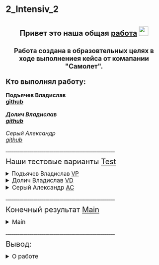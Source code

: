 **2_Intensiv_2**
==================================================================

<h1 align="center"><summary style="font-size: 24px;">Привет это наша общая <a href="https://github.com/Sr123Saha/2_Intensiv_2" target="_blank">работа</a> 
<img src="https://github.com/blackcater/blackcater/raw/main/images/Hi.gif" height="30"/></summary></h1>
<h2 align="center">Работа создана в образовтельных целях в ходе выполнениея кейса от комапании "Самолет".</h2>


<h3><summary style="font-size: 23px;">Кто выполнял работу:</summary></h3>
<h4 style="margin-bottom: 12px;"><summary style="font-size: 18px;">Подъячев Владислав<br><a href="https://github.com/darinbtw" target="_blank">github</a></summary></h4>
<h5 style="margin-bottom: 12px;"><summary style="font-size: 18px;">Долич Владислав<br><a href="https://github.com/vostakov" target="_blank">github</a></summary></h5>
<h6 style="margin-bottom: 12px;"><summary style="font-size: 18px;">Серый Александр<br><a href="https://github.com/Sr123Saha" target="_blank">github</a></summary></h6>

<h7></h7>
<h7></h7>
<h7></h7>
<h9>_______________________________________________________</h9>

<h8 align="center"><summary style="font-size: 24px;">Наши тестовые варианты  <a href="https://github.com/Sr123Saha/2_Intensiv_2/tree/main/Test" target="_blank">Test</a></summary> </h8>



<details style="text-align: left;">

  <summary style="font-size: 18px;">Подъячев Владислав  <a href="https://github.com/Sr123Saha/2_Intensiv_2/tree/main/Test/VP" target="_blank">VP</a></summary>

  <ul style="list-style-type: disc; padding-left: 20px; font-size: 14px; text-align: left;">
    <li><a href="https://github.com/Sr123Saha/2_Intensiv_2/blob/main/Test/VP/Baseline_with_filter_info.ipynb" target="_blank">Baseline_with_filter_info.ipynb</a> — baseline</li>
    <li><a href="https://github.com/Sr123Saha/2_Intensiv_2/blob/main/Test/VP/Baseline_with_filter_info.html" target="_blank">Baseline_with_filter_info.html</a> — baseline экспортированный в html</li>
    <li><a href="https://github.com/Sr123Saha/2_Intensiv_2/blob/main/Test/VP/valid.ipynb">valid_filtred.csv</a> — обработка изначальных данных valid</li>
    <li><a href="https://github.com/Sr123Saha/2_Intensiv_2/blob/main/Test/VP/valid_edit.csv" target="_blank">valid_edit.csv</a> — обработанные данные valid</li>
    <li><a href="https://github.com/Sr123Saha/2_Intensiv_2/blob/main/Test/VP/train_edit.csv">train_edit.csv</a> — обработанные данные train</li>
</ul>
</details>


<details style="text-align: left;">
  <summary style="font-size: 19px;">Долич Владислав <a href="https://github.com/Sr123Saha/2_Intensiv_2/tree/main/Test/VD" target="_blank">VD</a></summary>
  
  <ul style="list-style-type: disc; padding-left: 20px; font-size: 14px; text-align: left;">
    <li><a href="https://github.com/Sr123Saha/2_Intensiv_2/blob/main/Test/VD/Untitled-1.ipynb" target="_blank">untilted-1.ipynb</a> — обработка test.csv и valid.csv</li>
    <li><a href="https://github.com/Sr123Saha/2_Intensiv_2/blob/main/Test/VD/dogma4.csv" target="_blank">dogma4.csv</a> — обработанные изначальные данные train</li>
    <li><a href="https://github.com/Sr123Saha/2_Intensiv_2/blob/main/Test/VD/dogma5.csv" target="_blank">dogma5.csv</a> — обработанные изначальные данные valid</li>
    <li><a href="https://github.com/Sr123Saha/2_Intensiv_2/blob/main/Test/VD/test.ipynb" target="_blank">test.ipynb</a> — тестовый baseline</li>
    <li><a href="https://github.com/Sr123Saha/2_Intensiv_2/blob/main/Test/VD/mina.ipynb" target="_blank">mina.ipynb</a> — первая модель</li>
    <li><a href="https://github.com/Sr123Saha/2_Intensiv_2/blob/main/Test/VD/submission_file.csv" target="_blank">submission_file.csv</a> — обработанные изначальные данные valid</li>
    <li><a href="https://github.com/Sr123Saha/2_Intensiv_2/blob/main/Test/VD/vd_cleaned.csv" target="_blank">tr_cleaned.csv</a> — очищенные данные  train </li>
    <li><a href="https://github.com/Sr123Saha/2_Intensiv_2/blob/main/Test/VD/tr_cleaned.csv" target="_blank">vd_cleaned.csv</a> — очищенные данные  valid</li>
  </ul>
</details>

<details style="text-align: left;">
  <summary style="font-size: 19px;">Серый Александр <a href="https://github.com/Sr123Saha/2_Intensiv_2/tree/main/Test/AC" target="_blank">AC</a></summary>
  
  <ul style="list-style-type: disc; padding-left: 20px; font-size: 14px; text-align: left;">
    <li><a href="https://github.com/Sr123Saha/2_Intensiv_2/blob/main/Test/AC/baseline.ipynb" target="_blank">baseline.ipynb</a> — baseline</li>
    <li><a href="https://github.com/Sr123Saha/2_Intensiv_2/blob/main/Test/AC/tMod.ipynb" target="_blank">tMod.ipynb</a> — тест различных моделей</li>
    <li><a href="https://github.com/Sr123Saha/2_Intensiv_2/blob/main/Test/AC/trein.csv" target="_blank">trein.csv</a> — обработанные изначальные данные train</li>
    <li><a href="https://github.com/Sr123Saha/2_Intensiv_2/blob/main/Test/AC/val.csv" target="_blank">val.csv</a> — обработанные изначальные данные valid</li>
    <li><a href="https://github.com/Sr123Saha/2_Intensiv_2/blob/main/Test/AC/balans.ipynb" target="_blank">balans.ipynb</a> — проверка как поведет себя модель при балансировке</li>
    
</ul>


</details>

<h7> </h7>
<h7> </h7>
<h7> </h7>


<h12>_______________________________________________________</h12>

<h8 align="center"><summary style="font-size: 24px;">Конечный результат <a href="https://github.com/Sr123Saha/2_Intensiv_2/tree/main/main" target="_blank">Main</a></summary> </h8>

<details style="text-align: left;">
  <summary style="font-size: 19px;">Main</a></summary></summary>
  <ul style="list-style-type: disc; padding-left: 20px; font-size: 14px; text-align: left;">
    <li><a href="https://github.com/Sr123Saha/2_Intensiv_2/blob/main/main/50on50.ipynb" target="_blank">50on50.ipynb</a> — данные для проверки работы модели и для проверки результата при одинаковом количестве нулей и едениц в тестовых данных</li>
    <li><a href="https://github.com/Sr123Saha/2_Intensiv_2/blob/main/main/main.ipynb" target="_blank">main.ipynb</a> — конечная работа</li>
    <li><a href="https://github.com/Sr123Saha/2_Intensiv_2/blob/main/main/train.csv" target="_blank">train.csv</a> — данные выданные нам для обучения</li>
    <li><a href="https://github.com/Sr123Saha/2_Intensiv_2/blob/main/main/valid.csv" target="_blank">valid.csv</a> — данные выданные нам для тестирования</li>
    
</ul>
</details>



<h12>_______________________________________________________</h12>


<h8 align="center"><summary style="font-size: 24px;">Вывод:</summary> </h8>
<details style="text-align: left;">
  <summary style="font-size: 19px;">О работе</summary>
  
  <ul style="list-style-type: disc; padding-left: 20px; font-size: 14px; text-align: left;">
    <li>Работа была достаточно интересной и сложной. Мы узнали много нового, а также впервые построили несколько моделей. Думаю судить строго не стоит так как это наша первая работа с такими типами данных и моделями. Тем не менее, мы готовы к конструктивной критике так как без неё сложно выявить ошибки и исправить их, что в свою очередь помогает нам продвигаться дальше в обучении..</li>
</ul>
</details>


 











<!-- 
Папка Test создана и разделена на каждого учасника, для того, чтобы не мешать друг другу разработкой в 1 файле, а так же, чтобы каждый поэкспериментировал. Так же, чтобы имелась возможность иногда подсмотреть у другого и использовать это.
В ней находятся три бейслайна, а так же первые самостоятельные попытки каждого, в соответствующих их инициалам папках.

Папка Main является главной ветвью разработки, где создаётся итоговая модель.

ВНИМАНИЕ !!! ПАПКА ТЕСТ ЭТО НАШЕ ПОЛЕ ЭКСПЕРИМЕНТОВ ЧТОБЫ УЛУЧШИТЬ КОНЕЧНЫЙ РЕЗУЛЬТАТ 


Работу выполняют

ИСП-23в

Подъячев Владислав Алексеевич
экспериментировал в Test\VP

Долич Владислав Андреевич
экспериментировал в Test\VD

ИСП-22

Серый Александр Вадимович
экспериментировал в Test\AC  -->
